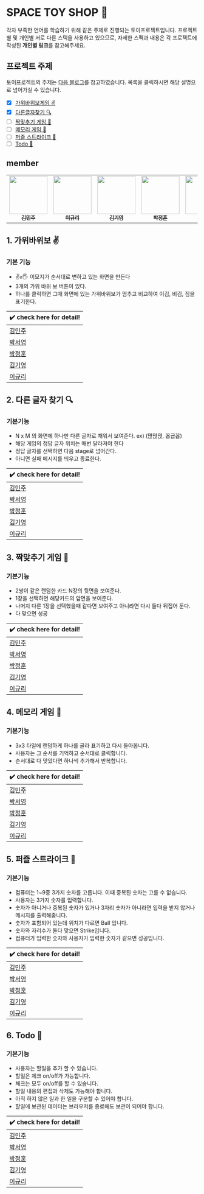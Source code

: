# SPACE TOY SHOP 🚀
각자 부족한 언어를 학습하기 위해 같은 주제로 진행되는 토이프로젝트입니다. 프로젝트별 및 개인별 서로 다른 스택을 사용하고 있으므로, 자세한 스펙과 내용은 각 프로젝트에 작성된 **개인별 링크**를 참고해주세요.

## 프로젝트 주제
토이프로젝트의 주제는 [다음 블로그](https://velog.io/@teo/2021-%EC%9B%B9-%ED%94%84%EB%A1%A0%ED%8A%B8%EC%97%94%EB%93%9C-%EA%B3%B5%EB%B6%80%EB%B2%95-%EC%9E%85%EB%AC%B8%EC%9E%90%ED%8E%B8-%EC%BB%A4%EB%A6%AC%ED%81%98%EB%9F%BC)를 참고하였습니다.
목록을 클릭하시면 해당 설명으로 넘어가실 수 있습니다. 

- [x] [가위바위보게임 ✌️](https://github.com/jae04099/space-toy-shop/tree/master#1-%EA%B0%80%EC%9C%84%EB%B0%94%EC%9C%84%EB%B3%B4-%EF%B8%8F)
- [x] [다른글자찾기 🔍](https://github.com/jae04099/space-toy-shop#2-%EB%8B%A4%EB%A5%B8-%EA%B8%80%EC%9E%90-%EC%B0%BE%EA%B8%B0-)
- [ ] [짝맞추기 게임 👬](https://github.com/jae04099/space-toy-shop#3-%EC%A7%9D%EB%A7%9E%EC%B6%94%EA%B8%B0-%EA%B2%8C%EC%9E%84-)
- [ ] [메모리 게임 🧠](https://github.com/jae04099/space-toy-shop#4-%EB%A9%94%EB%AA%A8%EB%A6%AC-%EA%B2%8C%EC%9E%84-)
- [ ] [퍼즐 스트라이크 🧩](https://github.com/jae04099/space-toy-shop#5-%ED%8D%BC%EC%A6%90-%EC%8A%A4%ED%8A%B8%EB%9D%BC%EC%9D%B4%ED%81%AC-)
- [ ] [Todo 📝](https://github.com/jae04099/space-toy-shop#6-todo-)

## member

<table>
  <tr>
    <td align="center">
      <a href="https://github.com/deli-ght"
        ><img
          src="https://avatars.githubusercontent.com/deli-ght"
          width="100px;"
          alt=""
        /><br /><sub><b>김민주</b></sub></a
      ><br />
    </td>
    <td align="center">
      <a href="https://github.com/jae04099"
        ><img
          src="https://avatars.githubusercontent.com/jae04099"
          width="100px;"
          alt=""
        /><br /><sub><b>이규리</b></sub></a
      ><br />
    </td>
    <td align="center">
      <a href="https://github.com/kykim00"
        ><img
          src="https://avatars.githubusercontent.com/kykim00"
          width="100px;"
          alt=""
        /><br /><sub><b>김기영</b></sub></a
      ><br />
    </td>
    <td align="center">
      <a href="https://github.com/Junghoon-P"
        ><img
          src="https://avatars.githubusercontent.com/Junghoon-P"
          width="100px;"
          alt=""
        /><br /><sub><b>박정훈</b></sub></a
      ><br />
    </td>
    <td align="center">
      <a href="https://github.com/ongddree"
        ><img
          src="https://avatars.githubusercontent.com/ongddree"
          width="100px;"
          alt=""
        /><br /><sub><b>박서영</b></sub></a
      ><br />
    </td>
  </tr>
</table>

## 1. 가위바위보 ✌️
### 기본 기능
- ✌️✊🖐 이모지가 순서대로 변하고 있는 화면을 만든다
- 3개의 가위 바위 보 버튼이 있다.
- 하나를 클릭하면 그때 화면에 있는 가위바위보가 멈추고 비교하여 이김, 비김, 짐을 표기한다.

|✔️ check here for detail!|
|----|
|[김민주](https://velog.io/@deli-ght/%EA%B0%80%EC%9C%84%EB%B0%94%EC%9C%84%EB%B3%B4-%EA%B2%8C%EC%9E%84-%EB%A7%8C%EB%93%A4%EA%B8%B0)|
|[박서영](https://playing-rock-paper-scissors.vercel.app/)|
|[박정훈](https://rock-scissors-paper-play.netlify.app/)|
|[김기영](https://minigames-rockscissorspaper.netlify.app)|
|[이규리]()|

## 2. 다른 글자 찾기 🔍
### 기본기능
- N x M 의 화면에 하나만 다른 글자로 채워서 보여준다. ex) (멵먽멵, 꾭굡꾭)
- 해당 게임의 정답 글자 위치는 매번 달라져야 한다
- 정답 글자를 선택하면 다음 stage로 넘어간다.
- 아니면 실패 메시지를 띄우고 종료한다.

|✔️ check here for detail!|
|----|
|[김민주](https://velog.io/@deli-ght/%EB%8B%A4%EB%A5%B8-%EA%B8%80%EC%9E%90-%EC%B0%BE%EA%B8%B0)|
|[박서영]()|
|[박정훈]()|
|[김기영]()|
|[이규리]()|

## 3. 짝맞추기 게임 👬
### 기본기능
- 2쌍이 같은 랜덤한 카드 N장의 뒷면을 보여준다.
- 1장을 선택하면 해당카드의 앞면을 보여준다.
- 나머지 다른 1장을 선택했을때 같다면 보여주고 아니라면 다시 둘다 뒤집어 둔다.
- 다 맞으면 성공

|✔️ check here for detail!|
|----|
|[김민주]()|
|[박서영]()|
|[박정훈]()|
|[김기영]()|
|[이규리]()|

## 4. 메모리 게임 🧠
### 기본기능
- 3x3 타일에 랜덤하게 하나를 골라 표기하고 다시 돌아옵니다.
- 사용자는 그 순서를 기억하고 순서대로 클릭합니다.
- 순서대로 다 맞았다면 하나씩 추가해서 반복합니다.

|✔️ check here for detail!|
|----|
|[김민주]()|
|[박서영]()|
|[박정훈]()|
|[김기영]()|
|[이규리]()|

## 5. 퍼즐 스트라이크 🧩
### 기본기능
- 컴퓨터는 1~9중 3가지 숫자를 고릅니다. 이때 중복된 숫자는 고를 수 없습니다.
- 사용자는 3가지 숫자를 입력합니다.
- 숫자가 아니거나 중복된 숫자가 있거나 3자리 숫자가 아니라면 입력을 받지 않거나 메시지를 출력해줍니다.
- 숫자가 포함되어 있는데 위치가 다르면 Ball 입니다.
- 숫자와 자리수가 둘다 맞으면 Strike입니다.
- 컴퓨터가 입력한 숫자와 사용자가 입력한 숫자가 같으면 성공입니다.

|✔️ check here for detail!|
|----|
|[김민주]()|
|[박서영]()|
|[박정훈]()|
|[김기영]()|
|[이규리]()|

## 6. Todo 📝
### 기본기능
- 사용자는 할일을 추가 할 수 있습니다.
- 할일은 체크 on/off가 가능합니다.
- 체크는 모두 on/off를 할 수 있습니다.
- 할일 내용의 편집과 삭제도 가능해야 합니다.
- 아직 하지 않은 일과 한 일을 구분할 수 있어야 합니다.
- 할일에 보관된 데이터는 브라우저를 종료해도 보관이 되어야 합니다.

|✔️ check here for detail!|
|----|
|[김민주]()|
|[박서영]()|
|[박정훈]()|
|[김기영]()|
|[이규리]()|
